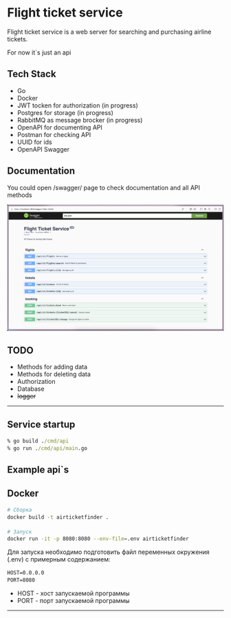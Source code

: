 # Flight ticket service

Flight ticket service is a web server for searching and purchasing airline tickets.

For now it`s just an api

## Tech Stack

* Go
* Docker
* JWT tocken for authorization (in progress)
* Postgres for storage (in progress)
* RabbitMQ as message brocker (in progress)
* OpenAPI for documenting API
* Postman for checking API
* UUID for ids
* OpenAPI Swagger

## Documentation

You could open /swagger/ page to check documentation and all API methods

<div align="center">
  
  <img src="https://github.com/irunner1/FlightTicketService/blob/master/pictures/swagger.png?raw=true" width="600">

</div>

## TODO

* Methods for adding data
* Methods for deleting data
* Authorization
* Database
* ~~logger~~

---

## Service startup

```cmd
% go build ./cmd/api
% go run ./cmd/api/main.go 
```

## Example api`s

## Docker

```bash
# Сборка
docker build -t airticketfinder .

# Запуск
docker run -it -p 8080:8080 --env-file=.env airticketfinder

```

Для запуска необходимо подготовить файл переменных окружения (.env) c примерным содержанием:

```cmd
HOST=0.0.0.0
PORT=8080
```

* HOST - хост запускаемой программы
* PORT - порт запускаемой программы

---
